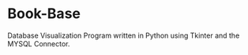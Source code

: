 # Book-Base

Database Visualization Program written in Python using Tkinter and the MYSQL Connector.
